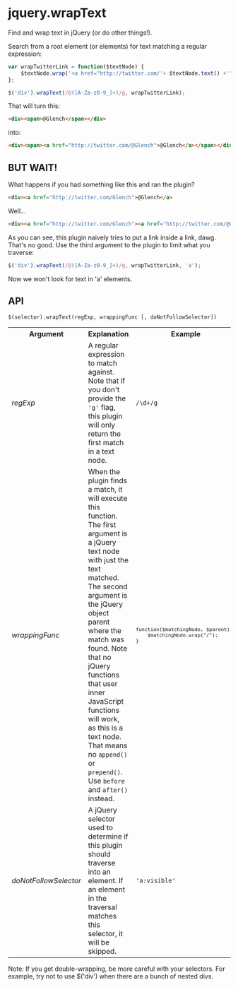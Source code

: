 jquery.wrapText
===============

Find and wrap text in jQuery (or do other things!).

Search from a root element (or elements) for text matching a regular expression:

```javascript
var wrapTwitterLink = function($textNode) {
    $textNode.wrap('<a href="http://twitter.com/'+ $textNode.text() +'">')
};

$('div').wrapText(/@([A-Za-z0-9_]+)/g, wrapTwitterLink);
```

That will turn this:

```html
<div><span>@Glench</span></div>
```

into:

```html
<div><span><a href="http://twitter.com/@Glench">@Glench</a></span></div>
```

BUT WAIT!
---------

What happens if you had something like this and ran the plugin?

```html
<div><a href="http://twitter.com/Glench">@Glench</a>
```

Well...

```html
<div><a href="http://twitter.com/Glench"><a href="http://twitter.com/@Glench">@Glench</a></a>
```

As you can see, this plugin naively tries to put a link inside a link, dawg. That's no good. Use the third argument to the plugin to limit what you traverse:

```javascript
$('div').wrapText(/@([A-Za-z0-9_]+)/g, wrapTwitterLink, 'a');
```

Now we won't look for text in 'a' elements.

API
---
    $(selector).wrapText(regExp, wrappingFunc [, doNotFollowSelector])

<table>
    <tr>
        <th>Argument</th>
        <th>Explanation</th>
        <th>Example</th>
    </tr>
    <tr>
        <td><em>regExp</em></td>
        <td>A regular expression to match against. Note that if you don't provide the <code>'g'</code> flag, this plugin will only return the first match in a text node.</td>
        <td><code>/\d+/g</code></td>
    </tr>
    <tr>
        <td><em>wrappingFunc</em></td>
        <td>When the plugin finds a match, it will execute this function. The first argument is a jQuery text node with just the text matched. The second argument is the jQuery object parent where the match was found. Note that no jQuery functions that user inner JavaScript functions will work, as this is a text node. That means no <code>append()</code> or <code>prepend()</code>. Use <code>before</code> and <code>after()</code> instead.</td>
        <td><code><pre>function($matchingNode, $parent) {
    $matchingNode.wrap("/");
}</pre></code></td>
    </tr>
    <tr>
        <td><em>doNotFollowSelector</em></td>
        <td>A jQuery selector used to determine if this plugin should traverse into an element. If an element in the traversal matches this selector, it will be skipped.</td>
        <td><code>'a:visible'</code></td>
    </tr>
</table>

Note: If you get double-wrapping, be more careful with your selectors. For example, try not to use $('div') when there are a bunch of nested divs.


